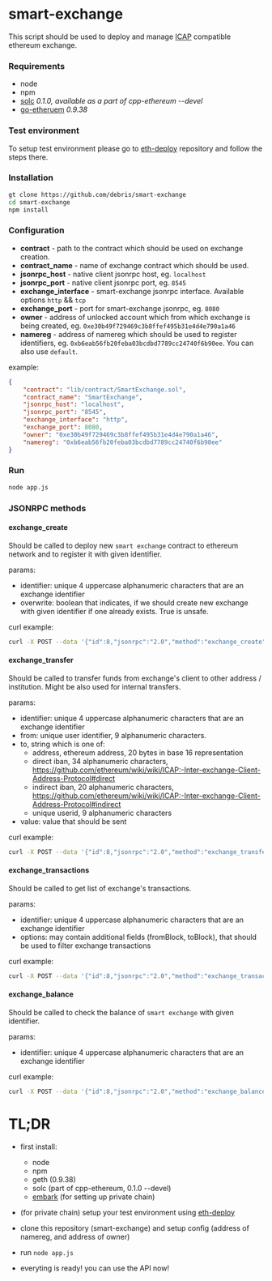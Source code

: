 # smart-exchange
This script should be used to deploy and manage [ICAP](https://github.com/ethereum/wiki/wiki/ICAP:-Inter-exchange-Client-Address-Protocol) compatible ethereum exchange.

### Requirements

- node
- npm
- [solc](https://github.com/ethereum/cpp-ethereum) *0.1.0, available as a part of cpp-ethereum --devel*
- [go-etheruem](https://github.com/ethereum/go-ethereum) *0.9.38*

### Test environment

To setup test environment please go to [eth-deploy](https://github.com/debris/eth-deploy) repository and follow the steps there.

### Installation

```bash
gt clone https://github.com/debris/smart-exchange
cd smart-exchange
npm install
```

### Configuration

- **contract** - path to the contract which should be used on exchange creation.
- **contract_name** - name of exchange contract which should be used.
- **jsonrpc_host** - native client jsonrpc host, eg. `localhost`
- **jsonrpc_port** - native client jsonrpc port, eg. `8545`
- **exchange_interface** - smart-exchange jsonrpc interface. Available options `http` && `tcp`
- **exchange_port** - port for smart-exchange jsonrpc, eg. `8080`
- **owner** - address of unlocked account which from which exchange is being created, eg. `0xe30b49f729469c3b8ffef495b31e4d4e790a1a46`
- **namereg** - address of namereg which should be used to register identifiers, eg. `0xb6eab56fb20feba03bcdbd7789cc24740f6b90ee`. You can also use `default`.

example: 

```json
{
    "contract": "lib/contract/SmartExchange.sol",
    "contract_name": "SmartExchange",
    "jsonrpc_host": "localhost",
    "jsonrpc_port": "8545",
    "exchange_interface": "http",
    "exchange_port": 8080,
    "owner": "0xe30b49f729469c3b8ffef495b31e4d4e790a1a46",
    "namereg": "0xb6eab56fb20feba03bcdbd7789cc24740f6b90ee"
}
```

### Run

```bash
node app.js
```

### JSONRPC methods

#### exchange_create

Should be called to deploy new `smart exchange` contract to ethereum network and to register it with given identifier.

params:

- identifier: unique 4 uppercase alphanumeric characters that are an exchange identifier
- overwrite: boolean that indicates, if we should create new exchange with given identifier if one already exists. True is unsafe.

curl example:

```bash
curl -X POST --data '{"id":8,"jsonrpc":"2.0","method":"exchange_create","params":["XROF", false]}' -H "Content-Type: application/json" http://localhost:8080
```

#### exchange_transfer

Should be called to transfer funds from exchange's client to other address / institution. Might be also used for internal transfers.

params:

- identifier: unique 4 uppercase alphanumeric characters that are an exchange identifier
- from: unique user identifier, 9 alphanumeric characters.
- to, string which is one of:
    - address, ethereum address, 20 bytes in base 16 representation
    - direct iban, 34 alphanumeric characters, https://github.com/ethereum/wiki/wiki/ICAP:-Inter-exchange-Client-Address-Protocol#direct
    - indirect iban, 20 alphanumeric characters, https://github.com/ethereum/wiki/wiki/ICAP:-Inter-exchange-Client-Address-Protocol#indirect
    - unique userid, 9 alphanumeric characters
- value: value that should be sent

curl example:

```bash
curl -X POST --data '{"id":8,"jsonrpc":"2.0","method":"exchange_transfer","params":["XROF", "GAVOFYORK", "0xdc167599eeef974dcbdc6c49da98c42ac9e1c64b", 6]}' -H "Content-Type: application/json" http://localhost:8545
```

#### exchange_transactions

Should be called to get list of exchange's transactions.

params:

- identifier: unique 4 uppercase alphanumeric characters that are an exchange identifier
- options: may contain additional fields (fromBlock, toBlock), that should be used to filter exchange transactions

curl example:

```bash
curl -X POST --data '{"id":8,"jsonrpc":"2.0","method":"exchange_transactions","params":["XROF", {"fromBlock": 100}]}' -H "Content-Type: application/json" http://localhost:8080
```

#### exchange_balance

Should be called to check the balance of `smart exchange` with given identifier.

params:

- identifier: unique 4 uppercase alphanumeric characters that are an exchange identifier

curl example:

```bash
curl -X POST --data '{"id":8,"jsonrpc":"2.0","method":"exchange_balance","params":["XROF"]}' -H "Content-Type: application/json" http://localhost:8080
```


# TL;DR

- first install:
    - node
    - npm
    - geth (0.9.38)
    - solc (part of cpp-ethereum, 0.1.0 --devel)
    - [embark](https://github.com/iurimatias/embark-framework) (for setting up private chain)

- (for private chain) setup your test environment using [eth-deploy](https://github.com/debris/eth-deploy)

- clone this repository (smart-exchange) and setup config (address of namereg, and address of owner)
- run `node app.js`
- everyting is ready! you can use the API now!

